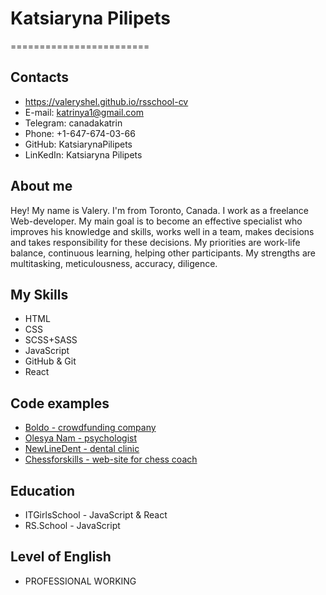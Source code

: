 # Katsiaryna Pilipets
========================

## Contacts

* https://valeryshel.github.io/rsschool-cv
* E-mail: katrinya1@gmail.com
* Telegram: canadakatrin
* Phone: +1-647-674-03-66
* GitHub: KatsiarynaPilipets
* LinKedIn: Katsiaryna Pilipets

## About me

Hey! My name is Valery. I'm from Toronto, Canada. I work as a freelance Web-developer. My main goal is to become an effective specialist who improves his knowledge and skills, works well in a team, makes decisions and takes responsibility for these decisions. My priorities are work-life balance, continuous learning, helping other participants. My strengths are multitasking, meticulousness, accuracy, diligence.

## My Skills

* HTML
* CSS
* SCSS+SASS
* JavaScript
* GitHub & Git
* React

## Code examples

+ [Boldo - crowdfunding company](https://dinaradervel.github.io/project1/)
+ [Olesya Nam - psychologist](https://serovakaterina.github.io/project-practice-2/)
+ [NewLineDent - dental clinic](https://katsiarynapilipets.github.io/NewlineDent/)
+ [Chessforskills - web-site for chess coach](https://www.chessforskills.com/)

## Education
- ITGirlsSchool - JavaScript & React
- RS.School - JavaScript

## Level of English
+ PROFESSIONAL WORKING
